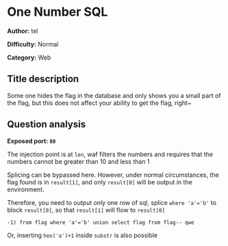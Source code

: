# One Number SQL

**Author:** tel

**Difficulty:** Normal

**Category:** Web

## Title description

Some one hides the flag in the database and only shows you a small part of the flag, but this does not affect your ability to get the flag, right~

## Question analysis

**Exposed port: `80`**

The injection point is at `len`, waf filters the numbers and requires that the numbers cannot be greater than 10 and less than 1

Splicing can be bypassed here. However, under normal circumstances, the flag found is in `result[1]`, and only `result[0]` will be output in the environment.

Therefore, you need to output only one row of sql, splice `where 'a'='b'` to block `result[0]`, so that `result[1]` will flow to `result[0]`

`-1) from flag where 'a'='b' union select flag from flag-- qwe`

Or, inserting `hex('a')+1` inside `substr` is also possible